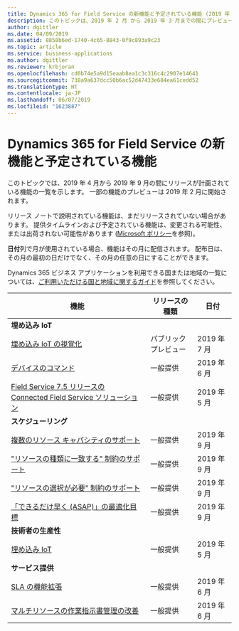 ```yaml
---
title: Dynamics 365 for Field Service の新機能と予定されている機能 (2019 年 4 月)
description: このトピックは、2019 年 2 月 から 2019 年 3 月までの間にプレビューになり、2019 年 4 月から 2019 年 9 月までの間にリリース予定の機能の一覧を示します。
author: dgittler
ms.date: 04/09/2019
ms.assetid: 8858b6ed-1740-4c65-8843-0f9c893a9c23
ms.topic: article
ms.service: business-applications
ms.author: dgittler
ms.reviewer: krbjoran
ms.openlocfilehash: cd0b74e5a9d15eaab8ea1c3c316c4c2907e14641
ms.sourcegitcommit: 738a9a637dcc50b6ac52d47433e684ea61cedd52
ms.translationtype: HT
ms.contentlocale: ja-JP
ms.lasthandoff: 06/07/2019
ms.locfileid: "1623887"
---
```

#  <a name="whats-new-and-planned-for-dynamics-365-for-field-service"></a>Dynamics 365 for Field Service の新機能と予定されている機能

このトピックでは、2019 年 4 月から 2019 年 9 月の間にリリースが計画されている機能の一覧を示します。 一部の機能のプレビューは 2019 年 2 月に開始されます。   

リリース ノートで説明されている機能は、まだリリースされていない場合があります。 提供タイムラインおよび予定されている機能は、変更される可能性、または出荷されない可能性があります ([Microsoft ポリシー](https://go.microsoft.com/fwlink/p/?linkid=2007332)を参照)。

**日付**列で月が使用されている場合、機能はその月に配信されます。 配布日は、その月の最初の日だけでなく、その月の任意の日にすることができます。

Dynamics 365 ビジネス アプリケーションを利用できる国または地域の一覧については、[ご利用いただける国と地域に関するガイド](https://aka.ms/dynamics_365_international_availability_deck)を参照してください。



| 機能                                             | リリースの種類         | 日付 |
|-----------------------------------------------------|----------------------|----------------------|
| **埋め込み IoT**                     |                      |                      |
| [埋め込み IoT の視覚化](embedded-iot-iot-central.md#embedded-iot-visualizations)                         | パブリック プレビュー | 2019 年 7 月           |
| [デバイスのコマンド](embedded-iot-iot-central.md#device-commands)                                     | 一般提供 | 2019 年 6 月           |
| [Field Service 7.5 リリースの Connected Field Service ソリューション](embedded-iot-iot-central.md#connected-field-service-solution-in-field-service-75-release)                                 | 一般提供 | 2019 年 5 月           |
| **スケジューリング**                                          |                      |                      |
| [複数のリソース キャパシティのサポート](scheduling.md)         | 一般提供 | 2019 年 9 月            |
| ["リソースの種類に一致する" 制約のサポート](scheduling.md)                    | 一般提供 | 2019 年 9 月       |
| ["リソースの選択が必要" 制約のサポート](scheduling.md)             | 一般提供 | 2019 年 9 月       |
| [「できるだけ早く (ASAP)」の最適化目標](scheduling.md#optimization-objective-for-as-soon-as-possible-asap) | 一般提供 | 2019 年 9 月            |
| **技術者の生産性**                             |                      |                      |
| [埋め込み IoT](technician-productivity.md#embedded-iot)                         | 一般提供 | 2019 年 5 月           |
| **サービス提供**                                  |                      |                      |
| [SLA の機能拡張](service-delivery.md#sla-enhancements)                                    | 一般提供 | 2019 年 6 月            |
| [マルチリソースの作業指示書管理の改善](service-delivery.md#enhanced-multi-resource-work-order-management)       | 一般提供 | 2019 年 6 月            |
